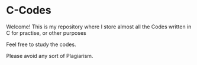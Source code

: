 # C-Codes
Welcome!
This is my repository where I store almost all the Codes written in C for practise, or other purposes

Feel free to study the codes.

Please avoid any sort of Plagiarism.
